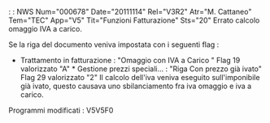  :  : NWS Num="000678" Date="20111114" Rel="V3R2" Atr="M. Cattaneo" Tem="TEC" App="V5" Tit="Funzioni Fatturazione" Sts="20"
Errato calcolo omaggio IVA a carico.

Se la riga del documento veniva impostata con i seguenti flag : 
* Trattamento in fatturazione :  "Omaggio con IVA a Carico " Flag 19 valorizzato "A" * Gestione prezzi speciali... :  "Riga Con prezzo già ivato" Flag 29 valorizzato "2" Il calcolo dell'iva veniva eseguito sull'imponibile già ivato, questo causava uno sbilanciamento fra
iva omaggio e iva a carico.

Programmi modificati : 
V5V5F0
